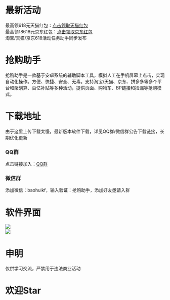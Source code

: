 # 最新活动  
最高领618元天猫红包：[点击领取天猫红包](https://s.click.taobao.com/2kYADnu "点击链接")  
最高领18618元京东红包：[点击领取京东红包](https://u.jd.com/zFr6e8y "点击链接")  
淘宝/天猫/京东618活动任务助手同步发布  
   
# 抢购助手  
抢购助手是一款基于安卓系统的辅助脚本工具，模拟人工在手机屏幕上点击，实现自动化操作。方便、快捷、安全、无毒。支持淘宝/天猫、京东、拼多多等多个平台和聚划算、百亿补贴等多种活动，提供页面、购物车、BP链接和捡漏等抢购模式。 
   
# 下载地址  
由于这里上传下载太慢，最新版本软件下载，详见QQ群/微信群公告下载链接，长期优化更新  
### QQ群 
点击链接加入：[QQ群](https://jq.qq.com/?_wv=1027&k=8rmAofkO "点击链接")  
### 微信群 
添加微信：baohuikf，输入验证：抢购助手，添加好友邀请入群  
   
# 软件界面  
![](https://github.com/omxmo/qg/blob/main/qg.png)  
![](https://github.com/omxmo/qg/blob/main/bp.png)  
  
# 申明 
仅供学习交流，严禁用于违法商业活动
  
# 欢迎Star  
